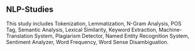 ## NLP-Studies
This study includes Tokenization, Lemmatization, N-Gram Analysis, POS Tag, Semantic Analysis, Lexical Similarity, Keyword Extraction, Machine-Translation System, Plagiarism Detector,  Named Entity Recognition System, Sentiment Analyzer, Word Frequency, Word Sense Disambiguation.
